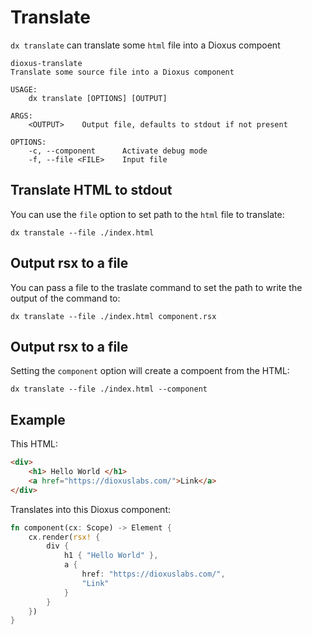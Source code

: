 # Translate

`dx translate` can translate some `html` file into a Dioxus compoent

```
dioxus-translate
Translate some source file into a Dioxus component

USAGE:
    dx translate [OPTIONS] [OUTPUT]

ARGS:
    <OUTPUT>    Output file, defaults to stdout if not present

OPTIONS:
    -c, --component      Activate debug mode
    -f, --file <FILE>    Input file
```

## Translate HTML to stdout

You can use the `file` option to set path to the `html` file to translate:

```
dx transtale --file ./index.html
```

## Output rsx to a file

You can pass a file to the traslate command to set the path to write the output of the command to:

```
dx translate --file ./index.html component.rsx
```

## Output rsx to a file

Setting the `component` option will create a compoent from the HTML:

```
dx translate --file ./index.html --component
```

## Example

This HTML:
```html
<div>
    <h1> Hello World </h1>
    <a href="https://dioxuslabs.com/">Link</a>
</div>
```

Translates into this Dioxus component:

```rust
fn component(cx: Scope) -> Element {
    cx.render(rsx! {
        div {
            h1 { "Hello World" },
            a {
                href: "https://dioxuslabs.com/",
                "Link"
            }
        }
    })
}
```
